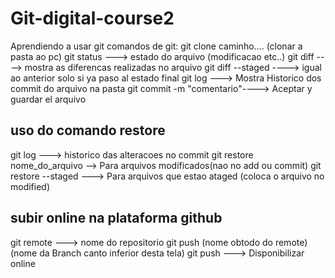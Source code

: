 # Git-digital-course2
Aprendiendo a usar git 
comandos de git:
git clone caminho.... (clonar a pasta ao pc)
git status ---> estado do arquivo (modificacao etc..)
git diff ----> mostra as diferencas realizadas no arquivo
git diff --staged ----> igual ao anterior solo si ya paso al estado final
git log ---> Mostra Historico dos commit do arquivo na pasta
git commit -m "comentario"----> Aceptar y guardar el arquivo
## uso do comando restore
git log ---> historico das alteracoes no commit
git restore nome_do_arquivo --> Para arquivos modificados(nao no add ou commit)
git restore --staged ---> Para arquivos que estao ataged (coloca o arquivo no modified)


## subir online na plataforma github
git remote ---> nome do repositorio
git push (nome obtodo do remote) (nome da Branch canto inferior desta tela)
git push ---> Disponibilizar online


